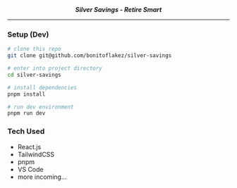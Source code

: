 <div align="center"><em><strong>Silver Savings - Retire Smart</strong></em></div>

---

### Setup (Dev)

```sh
# clone this repo
git clone git@github.com/bonitoflakez/silver-savings

# enter into project directory
cd silver-savings

# install dependencies
pnpm install

# run dev environment
pnpm run dev
```

### Tech Used

- React.js
- TailwindCSS
- pnpm
- VS Code
- more incoming...
